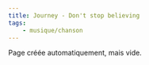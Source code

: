 ```yaml
---
title: Journey - Don't stop believing
tags:
    - musique/chanson
---
```


Page créée automatiquement, mais vide.
